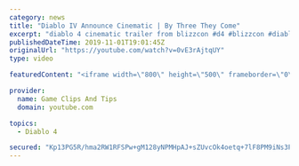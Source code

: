 ```yaml
---
category: news
title: "Diablo IV Announce Cinematic | By Three They Come"
excerpt: "diablo 4 cinematic trailer from blizzcon #d4 #blizzcon #diablo."
publishedDateTime: 2019-11-01T19:01:45Z
originalUrl: "https://youtube.com/watch?v=0vE3rAjtqUY"
type: video

featuredContent: "<iframe width=\"800\" height=\"500\" frameborder=\"0\" src=\"https://www.youtube.com/embed/0vE3rAjtqUY\" allow=\"accelerometer; autoplay; encrypted-media; gyroscope; picture-in-picture\" allowfullscreen></iframe>"

provider:
  name: Game Clips And Tips
  domain: youtube.com

topics:
  - Diablo 4

secured: "Kp13PG5R/hma2RW1RFSPw+gM128yNPMHpAJ+sZUvcOk4oetq+7lF8PM9iNs3PDmmJfA2zbwRN1D07ppajvq815LGakXrtT+yE39G+rEz+qgu9vqb/g0d7t2RKLjZgxv9jmdBKqhCdOOVVT1SeOskWrbyteji/VLwNhqxRVRGju/TfFRZIhNWxcuQtAoCNAtc6zrMTftl/x4rwNS1efm9l0WhFAk1OgBIEB1NnnjKxIphJ6nP2Su+KO35GWbAk8lytLyN+Th0ya64LA12EUQvRZh6HEfdeOJT0Ct19HxQIdl+oxFHneW7/YRjAQBIZvBHJe2Sa8hXD4JPJ58pksgZoseOiK9bPrWWPyof1CpIDqxq++TQ/X5tKQ8xuatT0E/wRjfodCFd8pbkYMuD+XJZIg==;PRTaYOFaPiV3rLfmSHUt8A=="
---
```


